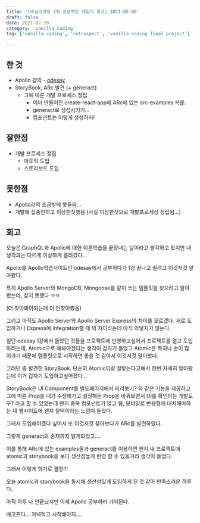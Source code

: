 ```yaml
---
title: '[바닐라코딩 2차 프로젝트 데일리 회고] 2021-05-06'
draft: false
date: 2021-02-20
category: 'vanilla coding'
tag: ['vanilla coding', 'retrospect', 'vanilla coding final project']

---
```


## 한 것

- Apollo 강의 - [odesay](https://odyssey.apollographql.com/)
- StoryBook, ARc 발견 (+ generact)
  - 그에 따른 개발 프로세스 정립
    - 이미 만들어진 create-react-app에 ARc에 있는 src-examples 복붙.
    - generact로 생성시키기...
    - 컴포넌트는 이렇게 생성하자!



## 잘한점

- 개발 프로세스 정립
  - 아토믹 도입
  - 스토리보드 도입



## 못한점

- Apollo강의 조금밖에 못들음...
- 개발에 집중안하고 이상한짓했음 (사실 이상한짓으로 개발프로세싱 정립됨...)



## 회고

오늘은 GraphQL과 Apollo에 대한 이론학습을 끝장내는 날이라고 생각하고 왔지만 내 생각과는 다르게 이상하게 흘러갔다...

Apollo를 Apollo학습사이트인 odesay에서 공부하다가 1강 끝나고 쉴려고 이것저것 알아봤다.

특히 Apollo Server와 MongoDB, Mongoose를 같이 쓰는 템플릿을 찾으려고 알아봤는데, 찾지 못했다 ㅠㅠ

(더 찾아봐야되는데 더 안찾아봤음)

그리고 아직도 Apollo Server와 Apollo Server Express의 차이를 모르겠다. 새로 도입하거나 Express에 integration할 때 의 차이라는데 아직 와닿지가 않는다.

일단 odesay 1강에서 들었던 것들을 프로젝트에 반영하고싶어서 프로젝트를 열고 도입하려는데, Atomic으로 해봐야겠다는 생각이 갑자기 들었고 Atomic은 특히나 손이 많이가기 때문에 템플릿으로 시작하면 좋을 것 같아서 이것저것 알아봤다.

그러던 중 발견한 StoryBook. 단순히 Atomic이랑 잘맞는다고해서 한번 자세히 알아봤는데 이거 갑자기 도입하고싶어졌다...

StoryBook은 UI Component를 별도페이지에서 미리보기? 와 같은 기능을 제공하고 그에 따른 Prop을 내가 수정해가고 설정해둔 Prop을 바꿔보면서 UI를 확인하는 개발도구? 라고 할 수 있었는데 왠지 중복 컴포넌트가 많고 웹, 모바일로 반응형에 대처해야하는 내 웹사이트에 왠지 찰떡이라는 느낌이 들었다.

그래서 도입해야겠다 싶어서 또 이것저것 찾아보다가 ARc를 발견하였다.

그렇게 generact의 존재까지 알게되었고....

이를 통해 ARc에 있는 examples들과 generact를 이용하면 왠지 내 프로젝트에 atomic과 storybook을 보다 생산성높게 반영 할 수 있을거라 생각이 들었다.

그래서 이렇게 하기로 결정!!!

오늘 atomic과 storybook을 동시에 생산성있게 도입하게 된 것 같아 만족스러운 하루다.

아직 하루 다 안끝났지만 이제 Apollo 공부하러 가야된다.

배고프다... 저녁먹고 시작해야지....